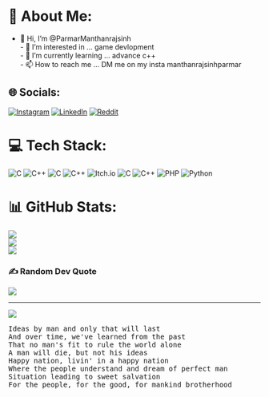 # 💫 About Me:
- 👋 Hi, I’m @ParmarManthanrajsinh<br>- 👀 I’m interested in ... game devlopment<br>- 🏫 I’m currently learning ... advance c++<br>- 📫 How to reach me ... DM me on my insta manthanrajsinhparmar


## 🌐 Socials:
[![Instagram](https://img.shields.io/badge/Instagram-%23E4405F.svg?logo=Instagram&logoColor=white)](https://instagram.com/manthanrajsinhparmar) [![LinkedIn](https://img.shields.io/badge/LinkedIn-%230077B5.svg?logo=linkedin&logoColor=white)](https://linkedin.com/in/Parmar) [![Reddit](https://img.shields.io/badge/Reddit-%23FF4500.svg?logo=Reddit&logoColor=white)](https://reddit.com/user/Manthan) 
# 💻 Tech Stack:
![C](https://img.shields.io/badge/c-%2300599C.svg?style=for-the-badge&logo=c&logoColor=white) ![C++](https://img.shields.io/badge/c++-%2300599C.svg?style=for-the-badge&logo=c%2B%2B&logoColor=white) ![C](https://img.shields.io/badge/c-%2300599C.svg?style=for-the-badge&logo=c&logoColor=white) ![C++](https://img.shields.io/badge/c++-%2300599C.svg?style=for-the-badge&logo=c%2B%2B&logoColor=white) ![Itch.io](https://img.shields.io/badge/Itch-%23FF0B34.svg?style=for-the-badge&logo=Itch.io&logoColor=white) ![C](https://img.shields.io/badge/c-%2300599C.svg?style=for-the-badge&logo=c&logoColor=white) ![C++](https://img.shields.io/badge/c++-%2300599C.svg?style=for-the-badge&logo=c%2B%2B&logoColor=white) ![PHP](https://img.shields.io/badge/php-%23777BB4.svg?style=for-the-badge&logo=php&logoColor=white) ![Python](https://img.shields.io/badge/python-3670A0?style=for-the-badge&logo=python&logoColor=ffdd54)
# 📊 GitHub Stats:
![](https://github-readme-stats.vercel.app/api?username=ParmarManthanrajsinh&theme=dark&hide_border=false&include_all_commits=true&count_private=false)<br/>
![](https://github-readme-streak-stats.herokuapp.com/?user=ParmarManthanrajsinh&theme=dark&hide_border=false)<br/>
![](https://github-readme-stats.vercel.app/api/top-langs/?username=ParmarManthanrajsinh&theme=dark&hide_border=false&include_all_commits=true&count_private=false&layout=compact)

### ✍️ Random Dev Quote
![](https://quotes-github-readme.vercel.app/api?type=horizontal&theme=dark)

---
[![](https://visitcount.itsvg.in/api?id=ParmarManthanrajsinh&icon=0&color=0)](https://visitcount.itsvg.in)

<pre>
Ideas by man and only that will last
And over time, we've learned from the past
That no man's fit to rule the world alone
A man will die, but not his ideas
Happy nation, livin' in a happy nation
Where the people understand and dream of perfect man
Situation leading to sweet salvation
For the people, for the good, for mankind brotherhood
</pre>
<!-- Proudly created with GPRM ( https://gprm.itsvg.in ) -->
